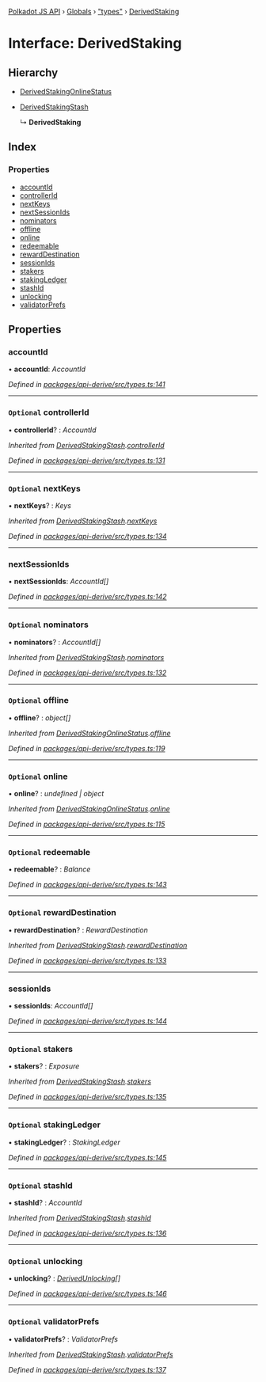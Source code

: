 [Polkadot JS API](../README.md) › [Globals](../globals.md) › ["types"](../modules/_types_.md) › [DerivedStaking](_types_.derivedstaking.md)

# Interface: DerivedStaking

## Hierarchy

* [DerivedStakingOnlineStatus](_types_.derivedstakingonlinestatus.md)

* [DerivedStakingStash](_types_.derivedstakingstash.md)

  ↳ **DerivedStaking**

## Index

### Properties

* [accountId](_types_.derivedstaking.md#accountid)
* [controllerId](_types_.derivedstaking.md#optional-controllerid)
* [nextKeys](_types_.derivedstaking.md#optional-nextkeys)
* [nextSessionIds](_types_.derivedstaking.md#nextsessionids)
* [nominators](_types_.derivedstaking.md#optional-nominators)
* [offline](_types_.derivedstaking.md#optional-offline)
* [online](_types_.derivedstaking.md#optional-online)
* [redeemable](_types_.derivedstaking.md#optional-redeemable)
* [rewardDestination](_types_.derivedstaking.md#optional-rewarddestination)
* [sessionIds](_types_.derivedstaking.md#sessionids)
* [stakers](_types_.derivedstaking.md#optional-stakers)
* [stakingLedger](_types_.derivedstaking.md#optional-stakingledger)
* [stashId](_types_.derivedstaking.md#optional-stashid)
* [unlocking](_types_.derivedstaking.md#optional-unlocking)
* [validatorPrefs](_types_.derivedstaking.md#optional-validatorprefs)

## Properties

###  accountId

• **accountId**: *AccountId*

*Defined in [packages/api-derive/src/types.ts:141](https://github.com/polkadot-js/api/blob/eade586044/packages/api-derive/src/types.ts#L141)*

___

### `Optional` controllerId

• **controllerId**? : *AccountId*

*Inherited from [DerivedStakingStash](_types_.derivedstakingstash.md).[controllerId](_types_.derivedstakingstash.md#optional-controllerid)*

*Defined in [packages/api-derive/src/types.ts:131](https://github.com/polkadot-js/api/blob/eade586044/packages/api-derive/src/types.ts#L131)*

___

### `Optional` nextKeys

• **nextKeys**? : *Keys*

*Inherited from [DerivedStakingStash](_types_.derivedstakingstash.md).[nextKeys](_types_.derivedstakingstash.md#optional-nextkeys)*

*Defined in [packages/api-derive/src/types.ts:134](https://github.com/polkadot-js/api/blob/eade586044/packages/api-derive/src/types.ts#L134)*

___

###  nextSessionIds

• **nextSessionIds**: *AccountId[]*

*Defined in [packages/api-derive/src/types.ts:142](https://github.com/polkadot-js/api/blob/eade586044/packages/api-derive/src/types.ts#L142)*

___

### `Optional` nominators

• **nominators**? : *AccountId[]*

*Inherited from [DerivedStakingStash](_types_.derivedstakingstash.md).[nominators](_types_.derivedstakingstash.md#optional-nominators)*

*Defined in [packages/api-derive/src/types.ts:132](https://github.com/polkadot-js/api/blob/eade586044/packages/api-derive/src/types.ts#L132)*

___

### `Optional` offline

• **offline**? : *object[]*

*Inherited from [DerivedStakingOnlineStatus](_types_.derivedstakingonlinestatus.md).[offline](_types_.derivedstakingonlinestatus.md#optional-offline)*

*Defined in [packages/api-derive/src/types.ts:119](https://github.com/polkadot-js/api/blob/eade586044/packages/api-derive/src/types.ts#L119)*

___

### `Optional` online

• **online**? : *undefined | object*

*Inherited from [DerivedStakingOnlineStatus](_types_.derivedstakingonlinestatus.md).[online](_types_.derivedstakingonlinestatus.md#optional-online)*

*Defined in [packages/api-derive/src/types.ts:115](https://github.com/polkadot-js/api/blob/eade586044/packages/api-derive/src/types.ts#L115)*

___

### `Optional` redeemable

• **redeemable**? : *Balance*

*Defined in [packages/api-derive/src/types.ts:143](https://github.com/polkadot-js/api/blob/eade586044/packages/api-derive/src/types.ts#L143)*

___

### `Optional` rewardDestination

• **rewardDestination**? : *RewardDestination*

*Inherited from [DerivedStakingStash](_types_.derivedstakingstash.md).[rewardDestination](_types_.derivedstakingstash.md#optional-rewarddestination)*

*Defined in [packages/api-derive/src/types.ts:133](https://github.com/polkadot-js/api/blob/eade586044/packages/api-derive/src/types.ts#L133)*

___

###  sessionIds

• **sessionIds**: *AccountId[]*

*Defined in [packages/api-derive/src/types.ts:144](https://github.com/polkadot-js/api/blob/eade586044/packages/api-derive/src/types.ts#L144)*

___

### `Optional` stakers

• **stakers**? : *Exposure*

*Inherited from [DerivedStakingStash](_types_.derivedstakingstash.md).[stakers](_types_.derivedstakingstash.md#optional-stakers)*

*Defined in [packages/api-derive/src/types.ts:135](https://github.com/polkadot-js/api/blob/eade586044/packages/api-derive/src/types.ts#L135)*

___

### `Optional` stakingLedger

• **stakingLedger**? : *StakingLedger*

*Defined in [packages/api-derive/src/types.ts:145](https://github.com/polkadot-js/api/blob/eade586044/packages/api-derive/src/types.ts#L145)*

___

### `Optional` stashId

• **stashId**? : *AccountId*

*Inherited from [DerivedStakingStash](_types_.derivedstakingstash.md).[stashId](_types_.derivedstakingstash.md#optional-stashid)*

*Defined in [packages/api-derive/src/types.ts:136](https://github.com/polkadot-js/api/blob/eade586044/packages/api-derive/src/types.ts#L136)*

___

### `Optional` unlocking

• **unlocking**? : *[DerivedUnlocking](../modules/_types_.md#derivedunlocking)[]*

*Defined in [packages/api-derive/src/types.ts:146](https://github.com/polkadot-js/api/blob/eade586044/packages/api-derive/src/types.ts#L146)*

___

### `Optional` validatorPrefs

• **validatorPrefs**? : *ValidatorPrefs*

*Inherited from [DerivedStakingStash](_types_.derivedstakingstash.md).[validatorPrefs](_types_.derivedstakingstash.md#optional-validatorprefs)*

*Defined in [packages/api-derive/src/types.ts:137](https://github.com/polkadot-js/api/blob/eade586044/packages/api-derive/src/types.ts#L137)*
